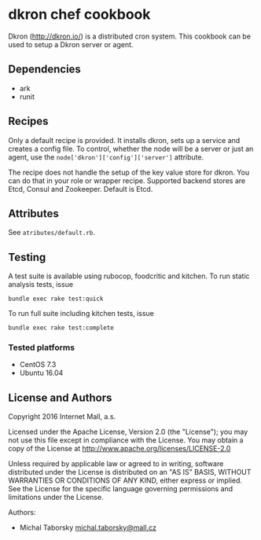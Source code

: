 # dkron chef cookbook

Dkron (http://dkron.io/) is a distributed cron system. This cookbook can be
used to setup a Dkron server or agent.

## Dependencies
  * ark
  * runit

## Recipes

Only a default recipe is provided. It installs dkron, sets up a service and
creates a config file. To control, whether the node will be a server or just
an agent, use the `node['dkron']['config']['server']` attribute.

The recipe does not handle the setup of the key value store for dkron. You
can do that in your role or wrapper recipe. Supported backend stores are
Etcd, Consul and Zookeeper. Default is Etcd.  

## Attributes

See `atributes/default.rb`.

## Testing
A test suite is available using rubocop, foodcritic and kitchen. To run static
analysis tests, issue
```
bundle exec rake test:quick
```

To run full suite including kitchen tests, issue
```
bundle exec rake test:complete
```

### Tested platforms
* CentOS 7.3
* Ubuntu 16.04

## License and Authors

Copyright 2016 Internet Mall, a.s.

Licensed under the Apache License, Version 2.0 (the "License"); you may not use this file except in compliance with the License. You may obtain a copy of the License at http://www.apache.org/licenses/LICENSE-2.0

Unless required by applicable law or agreed to in writing, software distributed under the License is distributed on an "AS IS" BASIS, WITHOUT WARRANTIES OR CONDITIONS OF ANY KIND, either express or implied. See the License for the specific language governing permissions and limitations under the License.

Authors:
- Michal Taborsky <michal.taborsky@mall.cz>
